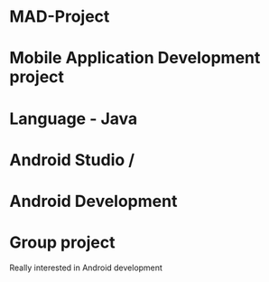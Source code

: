 # MAD-Project
# Mobile Application Development project
# Language - Java 
# Android Studio /
# Android Development
# Group project
Really interested in Android development
